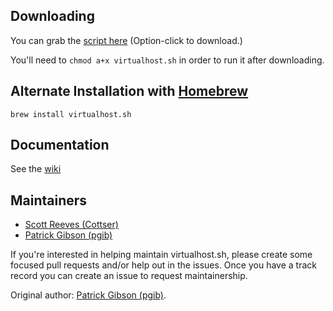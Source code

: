 ## Downloading

You can grab the [script here](https://github.com/virtualhost/virtualhost.sh/raw/master/virtualhost.sh) (Option-click to download.)

You'll need to `chmod a+x virtualhost.sh` in order to run it after downloading.

## Alternate Installation with [Homebrew](http://brew.sh)

    brew install virtualhost.sh

## Documentation

See the [wiki](https://github.com/virtualhost/virtualhost.sh/wiki/_pages)

## Maintainers

* [Scott Reeves (Cottser)](https://github.com/Cottser)
* [Patrick Gibson (pgib)](https://github.com/pgib)

If you're interested in helping maintain virtualhost.sh, please create some focused pull requests and/or help out in the issues. Once you have a track record you can create an issue to request maintainership.

Original author: [Patrick Gibson (pgib)](https://github.com/pgib).
